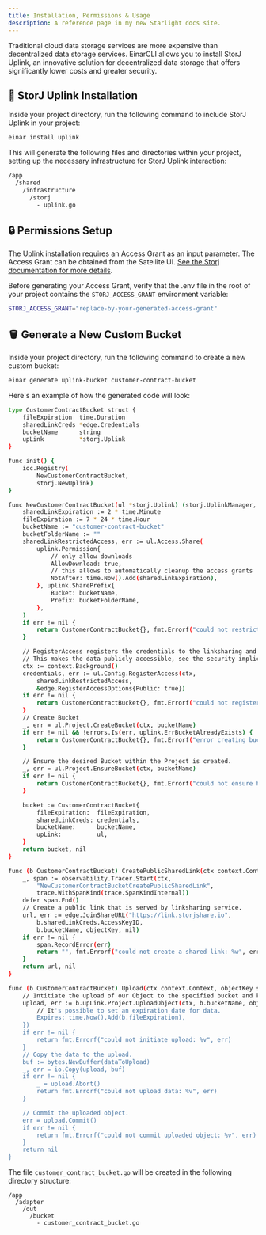 ```yaml
---
title: Installation, Permissions & Usage
description: A reference page in my new Starlight docs site.
---
```

Traditional cloud data storage services are more expensive than decentralized data storage services. EinarCLI allows you to install StorJ Uplink, an innovative solution for decentralized data storage that offers significantly lower costs and greater security.

## 🚀 StorJ Uplink Installation
Inside your project directory, run the following command to include StorJ Uplink in your project:
```sh
einar install uplink
```
This will generate the following files and directories within your project, setting up the necessary infrastructure for StorJ Uplink interaction:

```sh 
/app
  /shared
    /infrastructure
      /storj
        - uplink.go
```
## 🔒 Permissions Setup
The Uplink installation requires an Access Grant as an input parameter. The Access Grant can be obtained from the Satellite UI. [See the Storj documentation for more details](https://docs.storj.io/learn/tutorials/quickstart-uplink-cli/uploading-your-first-object/create-first-access-grant).

Before generating your Access Grant, verify that the .env file in the root of your project contains the `STORJ_ACCESS_GRANT` environment variable:

```sh
STORJ_ACCESS_GRANT="replace-by-your-generated-access-grant"
```

## 🪣 Generate a New Custom Bucket
Inside your project directory, run the following command to create a new custom bucket:
```sh 
einar generate uplink-bucket customer-contract-bucket
```
Here's an example of how the generated code will look:

```sh 
type CustomerContractBucket struct {
	fileExpiration  time.Duration
	sharedLinkCreds *edge.Credentials
	bucketName      string
	upLink          *storj.Uplink
}

func init() {
	ioc.Registry(
		NewCustomerContractBucket,
		storj.NewUplink)
}

func NewCustomerContractBucket(ul *storj.Uplink) (storj.UplinkManager, error) {
	sharedLinkExpiration := 2 * time.Minute
	fileExpiration := 7 * 24 * time.Hour
	bucketName := "customer-contract-bucket"
	bucketFolderName := ""
	sharedLinkRestrictedAccess, err := ul.Access.Share(
		uplink.Permission{
			// only allow downloads
			AllowDownload: true,
			// this allows to automatically cleanup the access grants
			NotAfter: time.Now().Add(sharedLinkExpiration),
		}, uplink.SharePrefix{
			Bucket: bucketName,
			Prefix: bucketFolderName,
		},
	)
	if err != nil {
		return CustomerContractBucket{}, fmt.Errorf("could not restrict access grant: %w", err)
	}

	// RegisterAccess registers the credentials to the linksharing and s3 sites.
	// This makes the data publicly accessible, see the security implications in https://docs.storj.io/dcs/concepts/access/access-management-at-the-edge.
	ctx := context.Background()
	credentials, err := ul.Config.RegisterAccess(ctx,
		sharedLinkRestrictedAccess,
		&edge.RegisterAccessOptions{Public: true})
	if err != nil {
		return CustomerContractBucket{}, fmt.Errorf("could not register access: %w", err)
	}
	// Create Bucket
	_, err = ul.Project.CreateBucket(ctx, bucketName)
	if err != nil && !errors.Is(err, uplink.ErrBucketAlreadyExists) {
		return CustomerContractBucket{}, fmt.Errorf("error creating bucket: %w", err)
	}

	// Ensure the desired Bucket within the Project is created.
	_, err = ul.Project.EnsureBucket(ctx, bucketName)
	if err != nil {
		return CustomerContractBucket{}, fmt.Errorf("could not ensure bucket: %v", err)
	}

	bucket := CustomerContractBucket{
		fileExpiration:  fileExpiration,
		sharedLinkCreds: credentials,
		bucketName:      bucketName,
		upLink:          ul,
	}
	return bucket, nil
}

func (b CustomerContractBucket) CreatePublicSharedLink(ctx context.Context, objectKey string) (string, error) {
	_, span := observability.Tracer.Start(ctx,
		"NewCustomerContractBucketCreatePublicSharedLink",
		trace.WithSpanKind(trace.SpanKindInternal))
	defer span.End()
	// Create a public link that is served by linksharing service.
	url, err := edge.JoinShareURL("https://link.storjshare.io",
		b.sharedLinkCreds.AccessKeyID,
		b.bucketName, objectKey, nil)
	if err != nil {
		span.RecordError(err)
		return "", fmt.Errorf("could not create a shared link: %w", err)
	}
	return url, nil
}

func (b CustomerContractBucket) Upload(ctx context.Context, objectKey string, dataToUpload []byte) error {
	// Intitiate the upload of our Object to the specified bucket and key.
	upload, err := b.upLink.Project.UploadObject(ctx, b.bucketName, objectKey, &uplink.UploadOptions{
		// It's possible to set an expiration date for data.
		Expires: time.Now().Add(b.fileExpiration),
	})
	if err != nil {
		return fmt.Errorf("could not initiate upload: %v", err)
	}
	// Copy the data to the upload.
	buf := bytes.NewBuffer(dataToUpload)
	_, err = io.Copy(upload, buf)
	if err != nil {
		_ = upload.Abort()
		return fmt.Errorf("could not upload data: %v", err)
	}

	// Commit the uploaded object.
	err = upload.Commit()
	if err != nil {
		return fmt.Errorf("could not commit uploaded object: %v", err)
	}
	return nil
}
```
The file `customer_contract_bucket.go` will be created in the following directory structure:
```
/app
  /adapter
    /out
      /bucket
        - customer_contract_bucket.go  
```